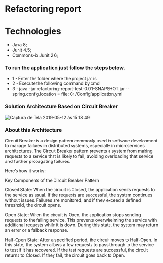 # Refactoring report

# Technologies
- Java 8;
- Junit 4.5;
- Commons-io Junit 2.6;


### To run the application just follow the steps below.
- 1 - Enter the folder where the project jar is
- 2 - Execute the following command by cmd
- 3 - java -jar refactoring-report-test-0.0.1-SNAPSHOT.jar --spring.config.location = file: C: /Config/application.yml


### Solution Architecture Based on Circuit Breaker
![Captura de Tela 2019-05-12 às 15 18 49](https://res.cloudinary.com/drc5ukr93/image/upload/v1725575533/q11utyqc1rey1u3swuue.png)

### About this Architecture

Circuit Breaker is a design pattern commonly used in software development to manage failures in distributed systems, 
especially in microservices architectures. The Circuit Breaker pattern prevents a system from making requests to a 
service that is likely to fail, avoiding overloading that service and further propagating failures.

Here’s how it works:

Key Components of the Circuit Breaker Pattern

Closed State:
When the circuit is Closed, the application sends requests to the service as usual.
If the requests are successful, the system continues without issues.
Failures are monitored, and if they exceed a defined threshold, the circuit opens.

Open State:
When the circuit is Open, the application stops sending requests to the failing service.
This prevents overwhelming the service with additional requests while it is down.
During this state, the system may return an error or a fallback response.

Half-Open State:
After a specified period, the circuit moves to Half-Open.
In this state, the system allows a few requests to pass through to the service to test if it has recovered.
If the test requests are successful, the circuit returns to Closed. If they fail, the circuit goes back to Open.